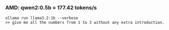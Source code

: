 ### AMD: qwen2:0.5b = 177.42 tokens/s


```
ollama run llama3.2:1b --verbose
>> give me all the numbers from 1 to 3 without any extra introduction.
```

